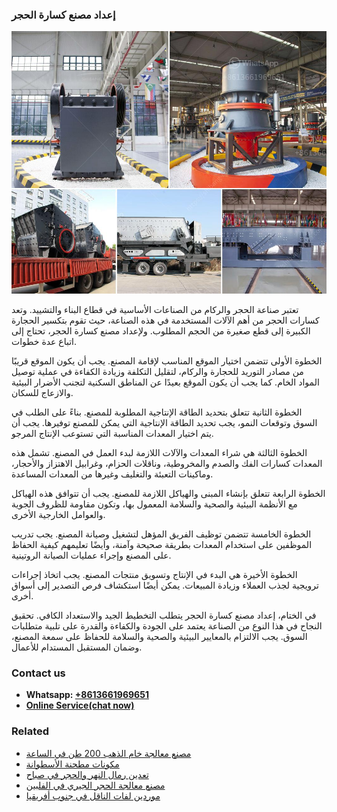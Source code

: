 <h3>إعداد مصنع كسارة الحجر</h3><img src='1701746524.jpg' alt=''><p>تعتبر صناعة الحجر والركام من الصناعات الأساسية في قطاع البناء والتشييد. وتعد كسارات الحجر من أهم الآلات المستخدمة في هذه الصناعة، حيث تقوم بتكسير الحجارة الكبيرة إلى قطع صغيرة من الحجم المطلوب. ولإعداد مصنع كسارة الحجر، تحتاج إلى اتباع عدة خطوات.</p><p>الخطوة الأولى تتضمن اختيار الموقع المناسب لإقامة المصنع. يجب أن يكون الموقع قريبًا من مصادر التوريد للحجارة والركام، لتقليل التكلفة وزيادة الكفاءة في عملية توصيل المواد الخام. كما يجب أن يكون الموقع بعيدًا عن المناطق السكنية لتجنب الأضرار البيئية والازعاج للسكان.</p><p>الخطوة الثانية تتعلق بتحديد الطاقة الإنتاجية المطلوبة للمصنع. بناءً على الطلب في السوق وتوقعات النمو، يجب تحديد الطاقة الإنتاجية التي يمكن للمصنع توفيرها. يجب أن يتم اختيار المعدات المناسبة التي تستوعب الإنتاج المرجو.</p><p>الخطوة الثالثة هي شراء المعدات والآلات اللازمة لبدء العمل في المصنع. تشمل هذه المعدات كسارات الفك والصدم والمخروطية، وناقلات الحزام، وغرابيل الاهتزاز والأحجار، وماكينات التعبئة والتغليف وغيرها من المعدات المساعدة.</p><p>الخطوة الرابعة تتعلق بإنشاء المبنى والهياكل اللازمة للمصنع. يجب أن تتوافق هذه الهياكل مع الأنظمة البيئية والصحية والسلامة المعمول بها، وتكون مقاومة للظروف الجوية والعوامل الخارجية الأخرى.</p><p>الخطوة الخامسة تتضمن توظيف الفريق المؤهل لتشغيل وصيانة المصنع. يجب تدريب الموظفين على استخدام المعدات بطريقة صحيحة وآمنة، وأيضًا تعليمهم كيفية الحفاظ على المصنع وإجراء عمليات الصيانة الروتينية.</p><p>الخطوة الأخيرة هي البدء في الإنتاج وتسويق منتجات المصنع. يجب اتخاذ إجراءات ترويجية لجذب العملاء وزيادة المبيعات. يمكن أيضًا استكشاف فرص التصدير إلى أسواق أخرى.</p><p>في الختام، إعداد مصنع كسارة الحجر يتطلب التخطيط الجيد والاستعداد الكافي. تحقيق النجاح في هذا النوع من الصناعة يعتمد على الجودة والكفاءة والقدرة على تلبية متطلبات السوق. يجب الالتزام بالمعايير البيئية والصحية والسلامة للحفاظ على سمعة المصنع، وضمان المستقبل المستدام للأعمال.</p><h3>Contact us</h3><ul><li><strong>Whatsapp:&nbsp;<a href="https://wa.me/8613661969651">+8613661969651</a></strong></li><li><a href="https://swt.shibang-china.com/?git&amp;zhl&amp;إعداد مصنع كسارة الحجر"><strong>Online Service(chat now)</strong></a></li></ul><h3>Related</h3><ul><li><a href='مصنع معالجة خام الذهب 200 طن في الساعة.md'>مصنع معالجة خام الذهب 200 طن في الساعة</a></li><li><a href='مكونات مطحنة الأسطوانة.md'>مكونات مطحنة الأسطوانة</a></li><li><a href='تعدين رمال النهر والحجر في صباح.md'>تعدين رمال النهر والحجر في صباح</a></li><li><a href='مصنع معالجة الحجر الجيري في الفلبين.md'>مصنع معالجة الحجر الجيري في الفلبين</a></li><li><a href='موردين لفات الناقل في جنوب أفريقيا.md'>موردين لفات الناقل في جنوب أفريقيا</a></li></ul>